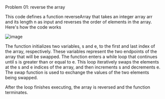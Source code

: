 Problem 01: reverse the array

This code defines a function reverseArray that takes an integer array arr and its length n as input and reverses the order of elements in the array. Here's how the code works

![image](https://user-images.githubusercontent.com/93985255/233402536-a6060534-d148-4325-8220-72afdd723502.png)

The function initializes two variables, s and e, to the first and last index of the array, respectively. These variables represent the two endpoints of the array that will be swapped.
The function enters a while loop that continues until s is greater than or equal to e. This loop iteratively swaps the elements at the s and e indices of the array, and then increments s and decrements e.
The swap function is used to exchange the values of the two elements being swapped.

After the loop finishes executing, the array is reversed and the function terminates.

